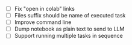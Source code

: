 - [ ] Fix "open in colab" links
- [ ] Files suffix should be name of executed task
- [ ] Improve command line
- [ ] Dump notebook as plain text to send to LLM
- [ ] Support running multiple tasks in sequence